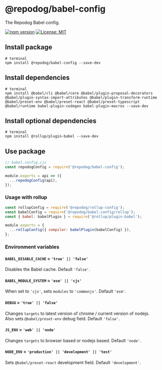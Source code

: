 # @repodog/babel-config

The Repodog Babel config.

[![npm version](https://badge.fury.io/js/%40repodog%2Fbabel-config.svg)](https://badge.fury.io/js/%40repodog%2Fbabel-config)
[![License: MIT](https://img.shields.io/badge/License-MIT-yellow.svg)](LICENSE)

## Install package

```shell
# terminal
npm install @repodog/babel-config --save-dev
```

## Install dependencies

```shell
# terminal
npm install @babel/cli @babel/core @babel/plugin-proposal-decorators @babel/plugin-syntax-import-attributes @babel/plugin-transform-runtime @babel/preset-env @babel/preset-react @babel/preset-typescript @babel/runtime babel-plugin-codegen babel-plugin-macros --save-dev
```

## Install optional dependencies

```shell
# terminal
npm install @rollup/plugin-babel --save-dev
```

## Use package

```javascript
// babel.config.cjs
const repodogConfig = require('@repodog/babel-config');

module.exports = api => ({
  ...repodogConfig(api),
});
```

### Usage with rollup

```javascript
const rollupConfig = require('@repodog/rollup-config');
const babelConfig = require('@repodog/babel-config/rollup');
const { babel: babelPlugin } = require('@rollup/plugin-babel');

module.exports = {
  ...rollupConfig({ compiler: babelPlugin(babelConfig) }),
};
```

### Environment variables

#### `BABEL_DISABLE_CACHE` = `'true' || 'false'`

Disables the Babel cache. Default `'false'`.

#### `BABEL_MODULE_SYSTEM` = `'esm' || 'cjs'`

When set to `'cjs'`, sets `modules` to `'commonjs'`. Default `'esm'`.

#### `DEBUG` = `'true' || 'false'`

Changes `targets` to latest version of chrome / current version of nodejs. Also sets `@babel/preset-env` debug field. Default `'false'`.

#### `JS_ENV` = `'web' || 'node'`

Changes `targets` to browser based or nodejs based. Default `'node'`.

#### `NODE_ENV` = `'production' || 'development' || 'test'`

Sets `@babel/preset-react` development field. Default `'development'`.

